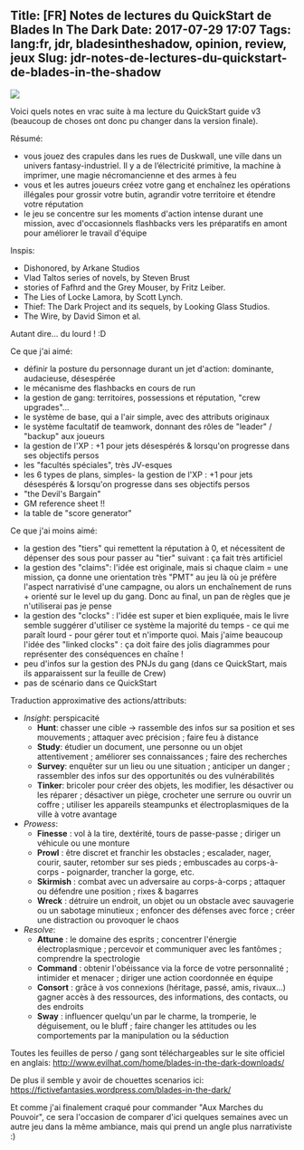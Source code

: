 Title: [FR] Notes de lectures du QuickStart de Blades In The Dark
Date: 2017-07-29 17:07
Tags: lang:fr, jdr, bladesintheshadow, opinion, review, jeux
Slug: jdr-notes-de-lectures-du-quickstart-de-blades-in-the-shadow
---
[![](/lucas/blog/content/images/2017/07/EHP_Blades_Pageheader.jpg)](http://www.evilhat.com/home/blades-in-the-dark/)

Voici quels notes en vrac suite à ma lecture du QuickStart guide v3 (beaucoup de choses ont donc pu changer dans la version finale).

Résumé:

- vous jouez des crapules dans les rues de Duskwall,
une ville dans un univers fantasy-industriel. Il y a de l’électricité primitive, la machine à imprimer, une magie nécromancienne et des armes à feu
- vous et les autres joueurs créez votre gang et enchaînez les opérations illégales pour grossir votre butin, agrandir votre territoire et étendre votre réputation
- le jeu se concentre sur les moments d'action intense durant une mission, avec d'occasionnels flashbacks vers les préparatifs en amont pour améliorer le travail d'équipe

Inspis:

- Dishonored, by Arkane Studios
- Vlad Taltos series of novels, by Steven Brust
- stories of Fafhrd and the Grey Mouser, by Fritz Leiber.
- The Lies of Locke Lamora, by Scott Lynch.
- Thief: The Dark Project and its sequels, by Looking Glass Studios.
- The Wire, by David Simon et al.

Autant dire... du lourd ! :D

Ce que j'ai aimé:

- définir la posture du personnage durant un jet d'action: dominante, audacieuse, désespérée
- le mécanisme des flashbacks en cours de run
- la gestion de gang: territoires, possessions et réputation, "crew upgrades"...
- le système de base, qui a l'air simple, avec des attributs originaux
- le système facultatif de teamwork, donnant des rôles de "leader" / "backup" aux joueurs
- la gestion de l'XP : +1 pour jets désespérés & lorsqu'on progresse dans ses objectifs persos
- les "facultés spéciales", très JV-esques
- les 6 types de plans, simples- la gestion de l'XP : +1 pour jets désespérés & lorsqu'on progresse dans ses objectifs persos
- "the Devil's Bargain"
- GM reference sheet !!
- la table de "score generator"

Ce que j'ai moins aimé:

- la gestion des "tiers" qui remettent la réputation à 0, et nécessitent de dépenser des sous pour passer au "tier" suivant : ça fait très artificiel
- la gestion des "claims": l'idée est originale, mais si chaque claim = une mission, ça donne une orientation très "PMT" au jeu là où je préfère l'aspect narrativisé d'une campagne, ou alors un enchaînement de runs + orienté sur le level up du gang. Donc au final, un pan de règles que je n'utiliserai pas je pense
- la gestion des "clocks" : l'idée est super et bien expliquée, mais le livre semble suggérer d'utiliser ce système la majorité du temps - ce qui me paraît lourd - pour gérer tout et n'importe quoi. Mais j'aime beaucoup l'idée des "linked clocks" : ça doit faire des jolis diagrammes pour représenter des conséquences en chaîne !
- peu d'infos sur la gestion des PNJs du gang (dans ce QuickStart, mais ils apparaissent sur la feuille de Crew)
- pas de scénario dans ce QuickStart

Traduction approximative des actions/attributs:

- _Insight_: perspicacité
  * **Hunt**: chasser une cible -> rassemble des infos sur sa position et ses mouvements ; attaquer avec précision ; faire feu à distance
  * **Study**: étudier un document, une personne ou un objet attentivement ; améliorer ses connaissances ; faire des recherches
  * **Survey**: enquêter sur un lieu ou une situation ; anticiper un danger ; rassembler des infos sur des opportunités ou des vulnérabilités
  * **Tinker**: bricoler pour créer des objets, les modifier, les désactiver ou les réparer ; désactiver un piège, crocheter une serrure ou ouvrir un coffre ; utiliser les appareils steampunks et électroplasmiques de la ville à votre avantage
- _Prowess_:
  * **Finesse** : vol à la tire, dextérité, tours de passe-passe ; diriger un véhicule ou une monture
  * **Prowl** : être discret et franchir les obstacles ; escalader, nager, courir, sauter, retomber sur ses pieds ; embuscades au corps-à-corps - poignarder, trancher la gorge, etc.
  * **Skirmish** : combat avec un adversaire au corps-à-corps ; attaquer ou défendre une position ; rixes & bagarres
  * **Wreck** : détruire un endroit, un objet ou un obstacle avec sauvagerie ou un sabotage minutieux ; enfoncer des défenses avec force ; créer une distraction ou provoquer le chaos
- _Resolve_:
  * **Attune** : le domaine des esprits ; concentrer l'énergie électroplasmique ; percevoir et communiquer avec les fantômes ; comprendre la spectrologie
  * **Command** : obtenir l'obéissance via la force de votre personnalité ; intimider et menacer ; diriger une action coordonnée en équipe
  * **Consort** : grâce à vos connexions (héritage, passé, amis, rivaux...) gagner accès à des ressources, des informations, des contacts, ou des endroits
  * **Sway** : influencer quelqu'un par le charme, la tromperie, le déguisement, ou le bluff ; faire changer les attitudes ou les comportements par la manipulation ou la séduction

Toutes les feuilles de perso / gang sont téléchargeables sur le site officiel en anglais: http://www.evilhat.com/home/blades-in-the-dark-downloads/

De plus il semble y avoir de chouettes scenarios ici: https://fictivefantasies.wordpress.com/blades-in-the-dark/

Et comme j'ai finalement craqué pour commander "Aux Marches du Pouvoir", ce sera l'occasion de comparer d'ici quelques semaines avec un autre jeu dans la même ambiance, mais qui prend un angle plus narrativiste :)
